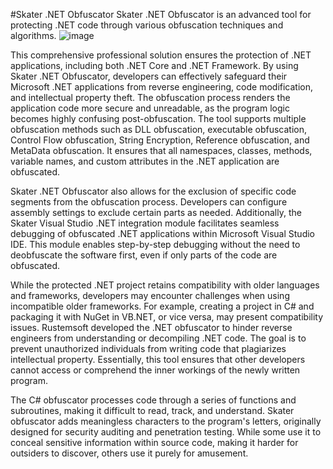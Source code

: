 #Skater .NET Obfuscator
Skater .NET Obfuscator is an advanced tool for protecting .NET code through various obfuscation techniques and algorithms.
![image](https://github.com/user-attachments/assets/f3ee205b-30c1-41f6-8647-0d40ff4fb525)

This comprehensive professional solution ensures the protection of .NET applications, including both .NET Core and .NET Framework. By using Skater .NET Obfuscator, developers can effectively safeguard their Microsoft .NET applications from reverse engineering, code modification, and intellectual property theft. The obfuscation process renders the application code more secure and unreadable, as the program logic becomes highly confusing post-obfuscation. The tool supports multiple obfuscation methods such as DLL obfuscation, executable obfuscation, Control Flow obfuscation, String Encryption, Reference obfuscation, and MetaData obfuscation. It ensures that all namespaces, classes, methods, variable names, and custom attributes in the .NET application are obfuscated.

Skater .NET Obfuscator also allows for the exclusion of specific code segments from the obfuscation process. Developers can configure assembly settings to exclude certain parts as needed. Additionally, the Skater Visual Studio .NET integration module facilitates seamless debugging of obfuscated .NET applications within Microsoft Visual Studio IDE. This module enables step-by-step debugging without the need to deobfuscate the software first, even if only parts of the code are obfuscated.

While the protected .NET project retains compatibility with older languages and frameworks, developers may encounter challenges when using incompatible older frameworks. For example, creating a project in C# and packaging it with NuGet in VB.NET, or vice versa, may present compatibility issues. Rustemsoft developed the .NET obfuscator to hinder reverse engineers from understanding or decompiling .NET code. The goal is to prevent unauthorized individuals from writing code that plagiarizes intellectual property. Essentially, this tool ensures that other developers cannot access or comprehend the inner workings of the newly written program.

The C# obfuscator processes code through a series of functions and subroutines, making it difficult to read, track, and understand. Skater obfuscator adds meaningless characters to the program's letters, originally designed for security auditing and penetration testing. While some use it to conceal sensitive information within source code, making it harder for outsiders to discover, others use it purely for amusement.
